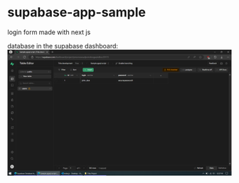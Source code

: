 # supabase-app-sample
login form made with next js

database in the supabase dashboard:
![alt text](https://github.com/thusharkn/supabase-app-sample/blob/main/screenshot%20(2).png?raw=true)
